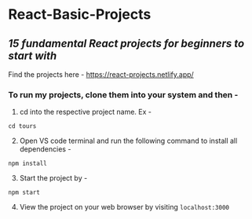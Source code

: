 # React-Basic-Projects
## <i>15 fundamental React projects for beginners to start with</i>

Find the projects here - https://react-projects.netlify.app/

### To run my projects, clone them into your system and then -
1. cd into the respective project name. Ex -
``` 
cd tours 
```
2. Open VS code terminal and run the following command to install all dependencies - 
```
npm install 
```
3. Start the project by - 
```
npm start
```
4. View the project on your web browser by visiting `localhost:3000`
